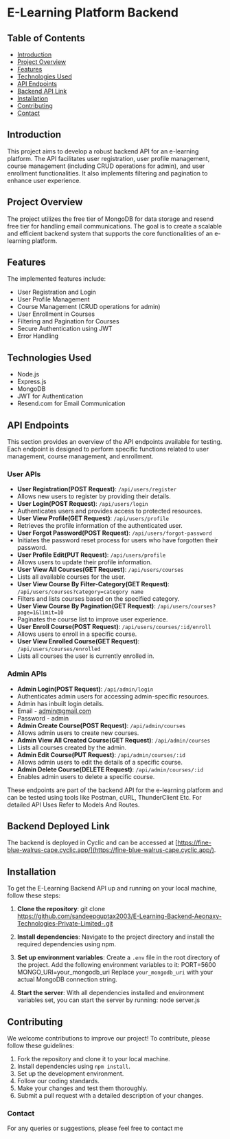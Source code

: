 # E-Learning Platform Backend

## Table of Contents

- [Introduction](#introduction)
- [Project Overview](#project-overview)
- [Features](#features)
- [Technologies Used](#technologies-used)
- [API Endpoints](#api-endpoints)
- [Backend API Link](#backend-api-link)
- [Installation](#installation)
- [Contributing](#contributing)
- [Contact](#contact)

## Introduction

This project aims to develop a robust backend API for an e-learning platform. The API facilitates user registration, user profile management, course management (including CRUD operations for admin), and user enrollment functionalities. It also implements filtering and pagination to enhance user experience.

## Project Overview

The project utilizes the free tier of MongoDB for data storage and resend free tier for handling email communications. The goal is to create a scalable and efficient backend system that supports the core functionalities of an e-learning platform.

## Features

The implemented features include:

- User Registration and Login
- User Profile Management
- Course Management (CRUD operations for admin)
- User Enrollment in Courses
- Filtering and Pagination for Courses
- Secure Authentication using JWT
- Error Handling

## Technologies Used

- Node.js
- Express.js
- MongoDB
- JWT for Authentication
- Resend.com for Email Communication

## API Endpoints

This section provides an overview of the API endpoints available for testing. Each endpoint is designed to perform specific functions related to user management, course management, and enrollment.

### User APIs

- **User Registration(POST Request)**: `/api/users/register`
 - Allows new users to register by providing their details.
- **User Login(POST Request)**: `/api/users/login`
 - Authenticates users and provides access to protected resources.
- **User View Profile(GET Request)**: `/api/users/profile`
 - Retrieves the profile information of the authenticated user.
- **User Forgot Password(POST Request)**: `/api/users/forgot-password`
 - Initiates the password reset process for users who have forgotten their password.
- **User Profile Edit(PUT Request)**: `/api/users/profile`
 - Allows users to update their profile information.
- **User View All Courses(GET Request)**: `/api/users/courses`
 - Lists all available courses for the user.
- **User View Course By Filter-Category(GET Request)**: `/api/users/courses?category=category name`
 - Filters and lists courses based on the specified category.
- **User View Course By Pagination(GET Request)**: `/api/users/courses?page=1&limit=10`
 - Paginates the course list to improve user experience.
- **User Enroll Course(POST Request)**: `/api/users/courses/:id/enroll`
 - Allows users to enroll in a specific course.
- **User View Enrolled Course(GET Request)**: `/api/users/courses/enrolled`
 - Lists all courses the user is currently enrolled in.

### Admin APIs

- **Admin Login(POST Request)**: `/api/admin/login`
 - Authenticates admin users for accessing admin-specific resources.
 - Admin has inbuilt login details.
 - Email - admin@gmail.com
 - Password - admin
- **Admin Create Course(POST Request)**: `/api/admin/courses`
 - Allows admin users to create new courses.
- **Admin View All Created Course(GET Request)**: `/api/admin/courses`
 - Lists all courses created by the admin.
- **Admin Edit Course(PUT Request)**: `/api/admin/courses/:id`
 - Allows admin users to edit the details of a specific course.
- **Admin Delete Course(DELETE Request)**: `/api/admin/courses/:id`
 - Enables admin users to delete a specific course.

These endpoints are part of the backend API for the e-learning platform and can be tested using tools like Postman, cURL, ThunderClient Etc. For detailed API Uses Refer to Models And Routes.
##
## Backend Deployed Link

The backend is deployed in Cyclic and can be accessed at [https://fine-blue-walrus-cape.cyclic.app/](https://fine-blue-walrus-cape.cyclic.app/).

## Installation

To get the E-Learning Backend API up and running on your local machine, follow these steps:

1. **Clone the repository**:
   git clone https://github.com/sandeepguptax2003/E-Learning-Backend-Aeonaxy-Technologies-Private-Limited-.git

2. **Install dependencies**:
   Navigate to the project directory and install the required dependencies using npm.

3. **Set up environment variables**:
   Create a `.env` file in the root directory of the project. Add the following environment variables to it:
   PORT=5600 
   MONGO_URI=your_mongodb_uri
   Replace `your_mongodb_uri` with your actual MongoDB connection string.

4. **Start the server**:
   With all dependencies installed and environment variables set, you can start the server by running:
   node server.js

## Contributing

We welcome contributions to improve our project! To contribute, please follow these guidelines:

1. Fork the repository and clone it to your local machine.
2. Install dependencies using `npm install`.
3. Set up the development environment.
4. Follow our coding standards.
5. Make your changes and test them thoroughly.
6. Submit a pull request with a detailed description of your changes.

### Contact

For any queries or suggestions, please feel free to contact me
